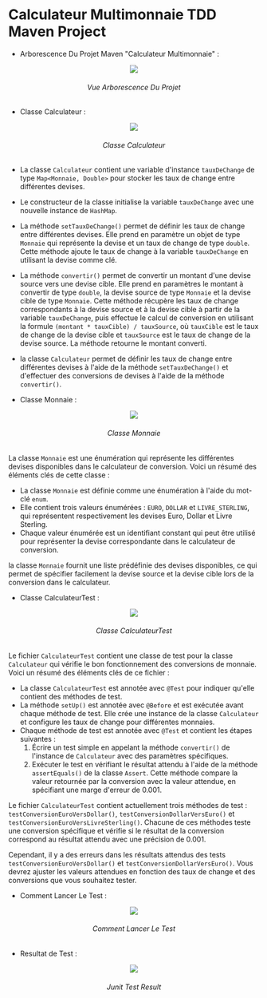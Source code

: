 # Calculateur Multimonnaie TDD Maven Project

- Arborescence Du Projet Maven "Calculateur Multimonnaie" :

<p align="center">
 <img  src="https://github.com/MohamedSelimMaazouz993/calculateur-multimonnaie-TDD-project/assets/71633887/9825e7bb-d1e7-454e-9a9f-97c58bafb610">
</p>
<h6 align="center" > Vue Arborescence Du Projet  </h6>

- Classe Calculateur : 

<p align="center">
 <img  src="https://github.com/MohamedSelimMaazouz993/calculateur-multimonnaie-TDD-project/assets/71633887/d3ec23e8-a075-4aa1-842b-fcbb31dd01cf">
</p>
<h6 align="center" > Classe Calculateur </h6>

- La classe `Calculateur` contient une variable d'instance `tauxDeChange` de type `Map<Monnaie, Double>` pour stocker les taux de change entre différentes devises.
- Le constructeur de la classe initialise la variable `tauxDeChange` avec une nouvelle instance de `HashMap`.
- La méthode `setTauxDeChange()` permet de définir les taux de change entre différentes devises. Elle prend en paramètre un objet de type `Monnaie` qui représente la devise et un taux de change de type `double`. Cette méthode ajoute le taux de change à la variable `tauxDeChange` en utilisant la devise comme clé.
- La méthode `convertir()` permet de convertir un montant d'une devise source vers une devise cible. Elle prend en paramètres le montant à convertir de type `double`, la devise source de type `Monnaie` et la devise cible de type `Monnaie`.
 Cette méthode récupère les taux de change correspondants à la devise source et à la devise cible à partir de la variable `tauxDeChange`, puis effectue le calcul de conversion en utilisant la formule `(montant * tauxCible) / tauxSource`, où `tauxCible` est le taux de change de la devise cible et `tauxSource` est le taux de change de la devise source. La méthode retourne le montant converti.
- la classe `Calculateur` permet de définir les taux de change entre différentes devises à l'aide de la méthode `setTauxDeChange()` et d'effectuer des conversions de devises à l'aide de la méthode `convertir()`.


- Classe Monnaie  : 

<p align="center">
 <img  src="https://github.com/MohamedSelimMaazouz993/calculateur-multimonnaie-TDD-project/assets/71633887/09d6f88e-0e86-488d-b142-b8bc46e8e075">
</p>
<h6 align="center" > Classe Monnaie </h6>

La classe `Monnaie` est une énumération qui représente les différentes devises disponibles dans le calculateur de conversion. Voici un résumé des éléments clés de cette classe :

- La classe `Monnaie` est définie comme une énumération à l'aide du mot-clé `enum`.
- Elle contient trois valeurs énumérées : `EURO`, `DOLLAR` et `LIVRE_STERLING`, qui représentent respectivement les devises Euro, Dollar et Livre Sterling.
- Chaque valeur énumérée est un identifiant constant qui peut être utilisé pour représenter la devise correspondante dans le calculateur de conversion.

 la classe `Monnaie` fournit une liste prédéfinie des devises disponibles, ce qui permet de spécifier facilement la devise source et la devise cible lors de la conversion dans le calculateur.


- Classe CalculateurTest :

<p align="center">
 <img  src="https://github.com/MohamedSelimMaazouz993/calculateur-multimonnaie-TDD-project/assets/71633887/48e56e74-3664-4a0b-9698-43d58aafb854">
</p>
<h6 align="center" >  Classe CalculateurTest </h6>


Le fichier `CalculateurTest` contient une classe de test pour la classe `Calculateur` qui vérifie le bon fonctionnement des conversions de monnaie. Voici un résumé des éléments clés de ce fichier :

- La classe `CalculateurTest` est annotée avec `@Test` pour indiquer qu'elle contient des méthodes de test.
- La méthode `setUp()` est annotée avec `@Before` et est exécutée avant chaque méthode de test. Elle crée une instance de la classe `Calculateur` et configure les taux de change pour différentes monnaies.
- Chaque méthode de test est annotée avec `@Test` et contient les étapes suivantes :
  1. Écrire un test simple en appelant la méthode `convertir()` de l'instance de `Calculateur` avec des paramètres spécifiques.
  2. Exécuter le test en vérifiant le résultat attendu à l'aide de la méthode `assertEquals()` de la classe `Assert`. Cette méthode compare la valeur retournée par la conversion avec la valeur attendue, en spécifiant une marge d'erreur de 0.001.

Le fichier `CalculateurTest` contient actuellement trois méthodes de test : `testConversionEuroVersDollar()`, `testConversionDollarVersEuro()` et `testConversionEuroVersLivreSterling()`. Chacune de ces méthodes teste une conversion spécifique et vérifie si le résultat de la conversion correspond au résultat attendu avec une précision de 0.001.

Cependant, il y a des erreurs dans les résultats attendus des tests `testConversionEuroVersDollar()` et `testConversionDollarVersEuro()`. Vous devrez ajuster les valeurs attendues en fonction des taux de change et des conversions que vous souhaitez tester.


- Comment Lancer Le Test : 

<p align="center">
 <img  src="https://github.com/MohamedSelimMaazouz993/calculateur-multimonnaie-TDD-project/assets/71633887/10d8f3dd-684b-42c4-8542-ce01c830ff7d">
</p>
<h6 align="center" >  Comment Lancer Le Test </h6>


- Resultat de Test  : 

<p align="center">
 <img  src="https://github.com/MohamedSelimMaazouz993/calculateur-multimonnaie-TDD-project/assets/71633887/c5cc0ebd-3ee4-455f-a4eb-725d862131bf">
</p>
<h6 align="center" >  Junit Test Result </h6>
